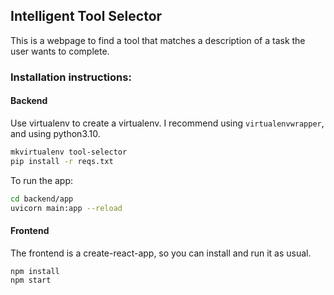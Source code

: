 
## Intelligent Tool Selector

This is a webpage to find a tool that matches a description of a task the user wants to complete.

### Installation instructions:

#### Backend

Use virtualenv to create a virtualenv. I recommend using `virtualenvwrapper`, and using python3.10.

```sh
mkvirtualenv tool-selector
pip install -r reqs.txt
```

To run the app:

```sh
cd backend/app
uvicorn main:app --reload
```

#### Frontend

The frontend is a create-react-app, so you can install and run it as usual.

```
npm install
npm start
```
